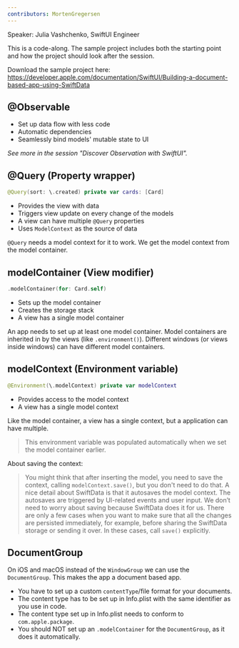 ```yaml
---
contributors: MortenGregersen
---
```


Speaker: Julia Vashchenko, SwiftUI Engineer

This is a code-along. The sample project includes both the starting point and how the project should look after the session.

Download the sample project here: https://developer.apple.com/documentation/SwiftUI/Building-a-document-based-app-using-SwiftData

## @Observable

- Set up data flow with less code
- Automatic dependencies
- Seamlessly bind models' mutable state to UI

*See more in the session "Discover Observation with SwiftUI".*

## @Query (Property wrapper)

```swift
@Query(sort: \.created) private var cards: [Card]
```

- Provides the view with data
- Triggers view update on every change of the models
- A view can have multiple `@Query` properties
- Uses `ModelContext` as the source of data

`@Query` needs a model context for it to work. We get the model context from the model container.

## modelContainer (View modifier)

```swift
.modelContainer(for: Card.self)
```

- Sets up the model container
- Creates the storage stack
- A view has a single model container

An app needs to set up at least one model container. Model containers are inherited in by the views (like `.environment()`). Different windows (or views inside windows) can have different model containers.

## modelContext (Environment variable)

```swift
@Environment(\.modelContext) private var modelContext
```

- Provides access to the model context
- A view has a single model context

Like the model container, a view has a single context, but a application can have multiple.

> This environment variable was populated automatically when we set the model container earlier.

About saving the context:

> You might think that after inserting the model, you need to save the context, calling `modelContext.save()`, but you don't need to do that. A nice detail about SwiftData is that it autosaves the model context. The autosaves are triggered by UI-related events and user input. We don’t need to worry about saving because SwiftData does it for us. There are only a few cases when you want to make sure that all the changes are persisted immediately, for example, before sharing the SwiftData storage or sending it over. In these cases, call `save()` explicitly.

## DocumentGroup

On iOS and macOS instead of the `WindowGroup` we can use the `DocumentGroup`. This makes the app a document based app.

- You have to set up a custom `contentType`/file format for your documents.
- The content type has to be set up in Info.plist with the same identifier as you use in code.
- The content type set up in Info.plist needs to conform to `com.apple.package`.
- You should NOT set up an `.modelContainer` for the `DocumentGroup`, as it does it automatically.
